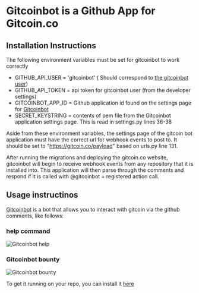 # Gitcoinbot is a Github App for Gitcoin.co

## Installation Instructions

The following environment variables must be set for gitcoinbot to work correctly

- GITHUB_API_USER = 'gitcoinbot' ( Should correspond to [the gitcoinbot user](https://github.com/gitcoinbot))
- GITHUB_API_TOKEN = api token for gitcoinbot user (from the developer settings)
- GITCOINBOT_APP_ID = Github application id found on the settings page for [Gitcoinbot](https://github.com/apps/gitcoinbot)
- SECRET_KEYSTRING = contents of pem file from the Gitcoinbot application settings page. This is read in settings.py lines 36-38

Aside from these environment variables, the settings page of the gitcoin bot application must have the correct url for webhook events to post to. It should be set to "https://gitcoin.co/payload" based on urls.py line 131.

After running the migrations and deploying the gitcoin.co website, gitcoinbot will begin to receive webhook events from any repository that it is installed into. This application will then parse through the comments and respond if it is called with @gitcoinbot + registered action call.

## Usage instructinos

[Gitcoinbot](https://github.com/Gitcoinbot) is a bot that allows you to interact with gitcoin via the github comments, like follows:

### help command
![Gitcoinbot help](https://media.giphy.com/media/l3diQfLs75ALi61a0/giphy.gif)

### Gitcoinbot bounty <amount> 
![Gitcoinbot bounty](https://media.giphy.com/media/xT1R9X9z8aIrNwC5Da/giphy.gif)

To get it running on your repo, you can install it [here](https://github.com/apps/gitcoinbot)